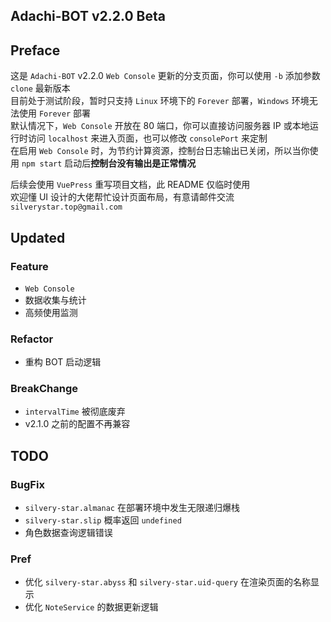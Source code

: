 ## Adachi-BOT v2.2.0 Beta

## Preface
这是 `Adachi-BOT` v2.2.0 `Web Console` 更新的分支页面，你可以使用 `-b` 添加参数 `clone` 最新版本<br>
目前处于测试阶段，暂时只支持 `Linux` 环境下的 `Forever` 部署，`Windows` 环境无法使用 `Forever` 部署<br>
默认情况下，`Web Console` 开放在 80 端口，你可以直接访问服务器 IP 或本地运行时访问 `localhost` 来进入页面，也可以修改 `consolePort` 来定制<br>
在启用 `Web Console` 时，为节约计算资源，控制台日志输出已关闭，所以当你使用 `npm start` 启动后**控制台没有输出是正常情况**

后续会使用 `VuePress` 重写项目文档，此 README 仅临时使用<br>
欢迎懂 UI 设计的大佬帮忙设计页面布局，有意请邮件交流 `silverystar.top@gmail.com`

## Updated
### Feature
- `Web Console`
- 数据收集与统计
- 高频使用监测

### Refactor
- 重构 BOT 启动逻辑

### BreakChange
- `intervalTime` 被彻底废弃
- v2.1.0 之前的配置不再兼容

## TODO
### BugFix
- `silvery-star.almanac` 在部署环境中发生无限递归爆栈
- `silvery-star.slip` 概率返回 `undefined`
- 角色数据查询逻辑错误

### Pref
- 优化 `silvery-star.abyss` 和 `silvery-star.uid-query` 在渲染页面的名称显示
- 优化 `NoteService` 的数据更新逻辑

